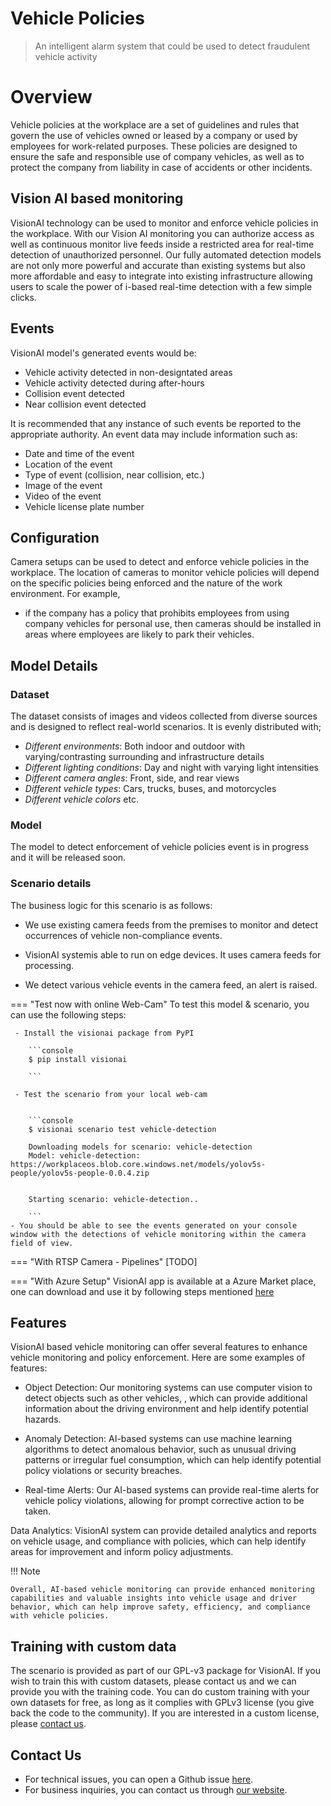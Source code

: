 # Vehicle Policies

> An intelligent alarm system that could be used to detect fraudulent vehicle activity

# Overview
Vehicle policies at the workplace are a set of guidelines and rules that govern the use of vehicles owned or leased by a company or used by employees for work-related purposes. These policies are designed to ensure the safe and responsible use of company vehicles, as well as to protect the company from liability in case of accidents or other incidents.


## Vision AI based monitoring

VisionAI technology can be used to monitor and enforce vehicle policies in the workplace. With our Vision AI monitoring you can authorize access as well as continuous monitor live feeds inside a restricted area for real-time detection of unauthorized personnel. Our fully automated detection models are not only more powerful and accurate than existing systems but also more affordable and easy to integrate into existing infrastructure allowing users to scale the power of i-based real-time detection with a few simple clicks.



## Events

VisionAI model's generated events would be:

- Vehicle activity detected in non-designtated areas
- Vehicle activity detected during after-hours
- Collision event detected
- Near collision event detected

It is recommended that any instance of such events be reported to the appropriate authority.
An event data may include information such as:

- Date and time of the event
- Location of the event
- Type of event (collision, near collision, etc.)
- Image of the event
- Video of the event
- Vehicle license plate number



## Configuration

Camera setups can be used to detect and enforce vehicle policies in the workplace. The location of cameras to monitor vehicle policies will depend on the specific policies being enforced and the nature of the work environment. For example, 

- if the company has a policy that prohibits employees from using company vehicles for personal use, then cameras should be installed in areas where employees are likely to park their vehicles. 


## Model Details

### Dataset

The dataset consists of images and videos collected from diverse sources and is designed to reflect real-world scenarios. It is evenly distributed with;
 
- *Different environments*: Both indoor and outdoor with varying/contrasting surrounding and infrastructure details
- *Different lighting conditions*: Day and night with varying light intensities
- *Different camera angles*: Front, side, and rear views
- *Different vehicle types*: Cars, trucks, buses, and motorcycles
- *Different vehicle colors* etc.

### Model

The model to detect enforcement of vehicle policies event is in progress and it will be released soon.

### Scenario details

The business logic for this scenario is as follows: 

- We use existing camera feeds from the premises to monitor and detect occurrences of vehicle non-compliance events. 

- VisionAI systemis able to run on edge devices. It uses camera feeds for processing. 

- We detect various vehicle events in the camera feed, an alert is raised.


=== "Test now with online Web-Cam"
     To test this model & scenario, you can use the following steps:

     - Install the visionai package from PyPI
     
        ```console
        $ pip install visionai
        
        ```
     
     - Test the scenario from your local web-cam
     

        ```console
        $ visionai scenario test vehicle-detection

        Downloading models for scenario: vehicle-detection
        Model: vehicle-detection: https://workplaceos.blob.core.windows.net/models/yolov5s-people/yolov5s-people-0.0.4.zip
        

        Starting scenario: vehicle-detection..

        ```
    - You should be able to see the events generated on your console window with the detections of vehicle monitoring within the camera field of view.

=== "With RTSP Camera - Pipelines"
     [TODO]
 
=== "With Azure Setup"
     VisionAI app is available at a Azure Market place, one can download and use it by following steps mentioned [here](../overview/azure-managed-app.md)



## Features

VisionAI based vehicle monitoring can offer several features to enhance vehicle monitoring and policy enforcement. Here are some examples of features:

- Object Detection: Our monitoring systems can use computer vision to detect objects such as other vehicles, , which can provide additional information about the driving environment and help identify potential hazards.



- Anomaly Detection: AI-based systems can use machine learning algorithms to detect anomalous behavior, such as unusual driving patterns or irregular fuel consumption, which can help identify potential policy violations or security breaches.

- Real-time Alerts: Our AI-based systems can provide real-time alerts for vehicle policy violations, allowing for prompt corrective action to be taken.

Data Analytics: VisionAI system can provide detailed analytics and reports on vehicle usage, and compliance with policies, which can help identify areas for improvement and inform policy adjustments.

!!! Note

    Overall, AI-based vehicle monitoring can provide enhanced monitoring capabilities and valuable insights into vehicle usage and driver behavior, which can help improve safety, efficiency, and compliance with vehicle policies.

## Training with custom data

The scenario is provided as part of our GPL-v3 package for VisionAI. If you wish to train this with custom datasets, please contact us and we can provide you with the training code. You can do custom training with your own datasets for free, as long as it complies with GPLv3 license (you give back the code to the community). If you are interested in a custom license, please [contact us](../company/contact.md).


## Contact Us

- For technical issues, you can open a Github issue [here](https://github.com/visionify/visionai).
- For business inquiries, you can contact us through [our website](https://visionify.ai/contact).